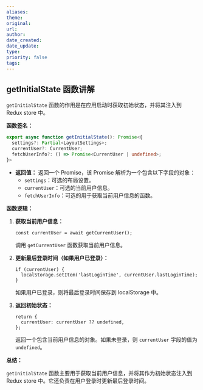 ```yaml
---
aliases: 
theme: 
original: 
url: 
author: 
date_created: 
date_update: 
type: 
priority: false
tags:
---
```

## getInitialState 函数讲解

`getInitialState` 函数的作用是在应用启动时获取初始状态，并将其注入到 Redux store 中。

**函数签名：**

```typescript
export async function getInitialState(): Promise<{
  settings?: Partial<LayoutSettings>;
  currentUser?: CurrentUser;
  fetchUserInfo?: () => Promise<CurrentUser | undefined>;
}> 
```

- **返回值：** 返回一个 Promise，该 Promise 解析为一个包含以下字段的对象：
    - `settings`：可选的布局设置。
    - `currentUser`：可选的当前用户信息。
    - `fetchUserInfo`：可选的用于获取当前用户信息的函数。

**函数逻辑：**

1. **获取当前用户信息：**
   ```typescript:src/app.tsx
   const currentUser = await getCurrentUser();
   ```
   调用 `getCurrentUser` 函数获取当前用户信息。

2. **更新最后登录时间（如果用户已登录）：**
   ```typescript:src/app.tsx
   if (currentUser) {
     localStorage.setItem('lastLoginTime', currentUser.lastLoginTime);
   }
   ```
   如果用户已登录，则将最后登录时间保存到 localStorage 中。

3. **返回初始状态：**
   ```typescript:src/app.tsx
   return {
     currentUser: currentUser ?? undefined,
   };
   ```
   返回一个包含当前用户信息的对象。如果未登录，则 `currentUser` 字段的值为 `undefined`。


**总结：**

`getInitialState` 函数主要用于获取当前用户信息，并将其作为初始状态注入到 Redux store 中。它还负责在用户登录时更新最后登录时间。